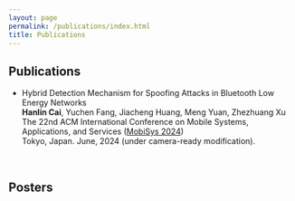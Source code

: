 ```yaml
---
layout: page
permalink: /publications/index.html
title: Publications
---
```


## Publications

- Hybrid Detection Mechanism for Spoofing Attacks in Bluetooth Low Energy Networks<br>**Hanlin Cai**, Yuchen Fang, Jiacheng Huang, Meng Yuan, Zhezhuang Xu<br>The 22nd ACM International Conference on Mobile Systems, Applications, and Services ([MobiSys 2024](https://www.sigmobile.org/mobisys/2024/))<br>Tokyo, Japan. June, 2024 (under camera-ready modification).

  <br>

## Posters

- <embed src="mypaper/poster/unt_poster.png" width="5400px" height="3600px"  /> <br>

- <br>

  <br>

---

## Undergraduate Thesis

- Hybrid Detection Mechanism for Spoofing Attacks in Bluetooth Low Energy Networks<br>**Hanlin Cai** (Advisor: Zhezhuang Xu). Final Year Project (FYP). Under working<br>Proposal paper has been accepted by AAAI 2024<br>Expect to submit a long paper to KDD 2024.

- [Industrial Inspection System based on Intelligent IoT and Bionic Quadruped Robot](https://caihanlin.com/mypaper/thesis/IP-report.pdf)<br>**Hanlin Cai** (Advisor: Zhezhuang Xu, Yuxiong Xia). Junior-year Intern Program.<br>Industrial Placement Report in [Huading Tech](http://www.hdim.com.cn/) and [IACTIP Lab](https://dqxy.fzu.edu.cn/en/)<br>

  <br>
